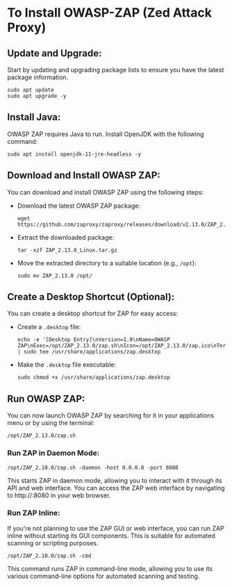 # To Install OWASP-ZAP (Zed Attack Proxy)

## Update and Upgrade:
Start by updating and upgrading package lists to ensure you have the latest package information.

    sudo apt update
    sudo apt upgrade -y


## Install Java:
OWASP ZAP requires Java to run. Install OpenJDK with the following command:

    sudo apt install openjdk-11-jre-headless -y


## Download and Install OWASP ZAP:
You can download and install OWASP ZAP using the following steps:
 - Download the latest OWASP ZAP package:

       wget https://github.com/zaproxy/zaproxy/releases/download/v2.13.0/ZAP_2.13.0_Linux.tar.gz

- Extract the downloaded package:

      tar -xzf ZAP_2.13.0_Linux.tar.gz

- Move the extracted directory to a suitable location (e.g., `/opt`):

      sudo mv ZAP_2.13.0 /opt/


## Create a Desktop Shortcut (Optional):
You can create a desktop shortcut for ZAP for easy access:

- Create a `.desktop` file:

      echo -e '[Desktop Entry]\nVersion=1.0\nName=OWASP ZAP\nExec=/opt/ZAP_2.13.0/zap.sh\nIcon=/opt/ZAP_2.13.0/zap.ico\nTerminal=false\nType=Application\nCategories=Utility;Application;' | sudo tee /usr/share/applications/zap.desktop

- Make the `.desktop` file executable:

      sudo chmod +x /usr/share/applications/zap.desktop
     
## Run OWASP ZAP:
You can now launch OWASP ZAP by searching for it in your applications menu or by using the terminal:

    /opt/ZAP_2.13.0/zap.sh



### Run ZAP in Daemon Mode:

    /opt/ZAP_2.10.0/zap.sh -daemon -host 0.0.0.0 -port 8080

This starts ZAP in daemon mode, allowing you to interact with it through its API and web interface. You can access the ZAP web interface by navigating to 
http://<your-ec2-instance-ip>:8080 in your web browser.

### Run ZAP Inline:
If you're not planning to use the ZAP GUI or web interface, you can run ZAP inline without starting its GUI components. This is suitable for automated scanning or scripting purposes.

    /opt/ZAP_2.10.0/zap.sh -cmd
    
This command runs ZAP in command-line mode, allowing you to use its various command-line options for automated scanning and testing.
